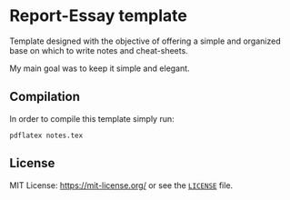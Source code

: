 # Report-Essay template

Template designed with the objective of offering a simple and organized base on which to write notes and cheat-sheets.

My main goal was to keep it simple and elegant.

## Compilation

In order to compile this template simply run:

```
pdflatex notes.tex
```

## License

MIT License: https://mit-license.org/ or see the 
[`LICENSE`](https://github.com/rnsavinelli/report-thesis-template/blob/master/LICENSE) file.
